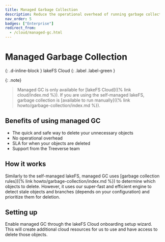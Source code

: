 ```yaml
---
title: Managed Garbage Collection
description: Reduce the operational overhead of running garbage collection manually.
nav_order: 5
badges: ["Enterprise"]
redirect_from:
  - /cloud/managed-gc.html
---
```


# Managed Garbage Collection
{: .d-inline-block }
lakeFS Cloud
{: .label .label-green }

{: .note}
> Managed GC is only available for [lakeFS Cloud]({% link cloud/index.md %}). If you are using the self-managed lakeFS, garbage collection is [available to run manually]({% link howto/garbage-collection/index.md %}).

## Benefits of using managed GC
* The quick and safe way to delete your unnecessary objects
* No operational overhead
* SLA for when your objects are deleted
* Support from the Treeverse team

## How it works
Similarly to the self-managed lakeFS, managed GC uses [garbage collection rules]({% link howto/garbage-collection/index.md %}) to determine which objects to delete.
However, it uses our super-fast and efficient engine to detect stale objects and branches (depends on your configuration) and prioritize them for deletion.

## Setting up
Enable managed GC through the lakeFS Cloud onboarding setup wizard.
This will create additional cloud resources for us to use and have access to delete those objects.
